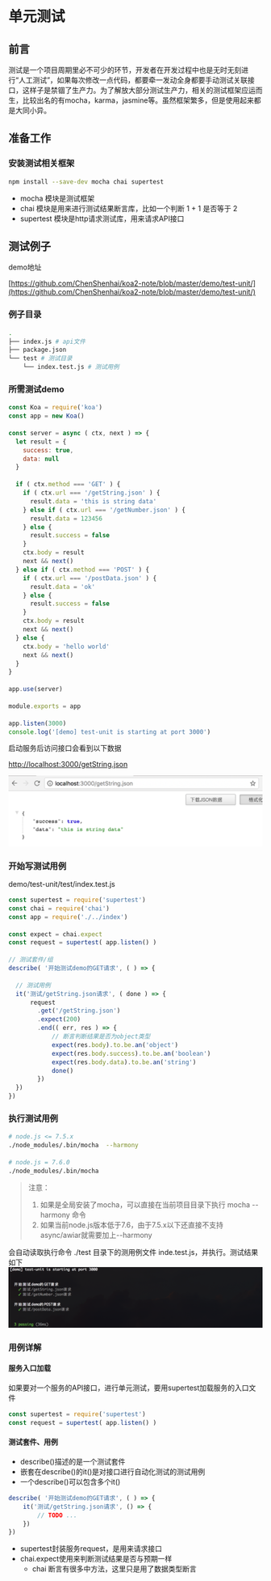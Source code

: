 # 单元测试

## 前言

测试是一个项目周期里必不可少的环节，开发者在开发过程中也是无时无刻进行“人工测试”，如果每次修改一点代码，都要牵一发动全身都要手动测试关联接口，这样子是禁锢了生产力。为了解放大部分测试生产力，相关的测试框架应运而生，比较出名的有mocha，karma，jasmine等。虽然框架繁多，但是使用起来都是大同小异。


## 准备工作

### 安装测试相关框架

```sh
npm install --save-dev mocha chai supertest
```

- mocha 模块是测试框架
- chai 模块是用来进行测试结果断言库，比如一个判断 1 + 1 是否等于 2
- supertest 模块是http请求测试库，用来请求API接口

## 测试例子

demo地址

[https://github.com/ChenShenhai/koa2-note/blob/master/demo/test-unit/](https://github.com/ChenShenhai/koa2-note/blob/master/demo/test-unit/)

### 例子目录
```sh
.
├── index.js # api文件
├── package.json
└── test # 测试目录
    └── index.test.js # 测试用例
```


### 所需测试demo
```js
const Koa = require('koa')
const app = new Koa()

const server = async ( ctx, next ) => {
  let result = {
    success: true,
    data: null
  }

  if ( ctx.method === 'GET' ) { 
    if ( ctx.url === '/getString.json' ) {
      result.data = 'this is string data'
    } else if ( ctx.url === '/getNumber.json' ) {
      result.data = 123456
    } else {
      result.success = false
    }
    ctx.body = result
    next && next()
  } else if ( ctx.method === 'POST' ) {
    if ( ctx.url === '/postData.json' ) {
      result.data = 'ok'
    } else {
      result.success = false
    }
    ctx.body = result
    next && next()
  } else {
    ctx.body = 'hello world'
    next && next()
  }
}

app.use(server)

module.exports = app

app.listen(3000)
console.log('[demo] test-unit is starting at port 3000')
```

启动服务后访问接口会看到以下数据

[http://localhost:3000/getString.json](http://localhost:3000/getString.json)

![test-unit-result-01](./../images/test-unit-result-01.png)


### 开始写测试用例

demo/test-unit/test/index.test.js

```js
const supertest = require('supertest')
const chai = require('chai')
const app = require('./../index')

const expect = chai.expect
const request = supertest( app.listen() )

// 测试套件/组
describe( '开始测试demo的GET请求', ( ) => {
  
  // 测试用例
  it('测试/getString.json请求', ( done ) => {
      request
        .get('/getString.json')
        .expect(200)
        .end(( err, res ) => {
            // 断言判断结果是否为object类型
            expect(res.body).to.be.an('object')
            expect(res.body.success).to.be.an('boolean')
            expect(res.body.data).to.be.an('string')
            done()
        })
  })
})
```

### 执行测试用例

```sh
# node.js <= 7.5.x
./node_modules/.bin/mocha  --harmony

# node.js = 7.6.0
./node_modules/.bin/mocha
```

> 注意：
> 1. 如果是全局安装了mocha，可以直接在当前项目目录下执行 mocha --harmony 命令
> 2. 如果当前node.js版本低于7.6，由于7.5.x以下还直接不支持async/awiar就需要加上--harmony
> 

会自动读取执行命令 ./test 目录下的测用例文件 inde.test.js，并执行。测试结果如下
![test-unit-result-03](./../images/test-unit-result-03.png)

### 用例详解

#### 服务入口加载
如果要对一个服务的API接口，进行单元测试，要用supertest加载服务的入口文件
```js
const supertest = require('supertest')
const request = supertest( app.listen() )
```

#### 测试套件、用例
- describe()描述的是一个测试套件
- 嵌套在describe()的it()是对接口进行自动化测试的测试用例
- 一个describe()可以包含多个it()
```js
describe( '开始测试demo的GET请求', ( ) => {
    it('测试/getString.json请求', () => {
        // TODO ...
    })
})
```
- supertest封装服务request，是用来请求接口
- chai.expect使用来判断测试结果是否与预期一样
    - chai 断言有很多中方法，这里只是用了数据类型断言  


